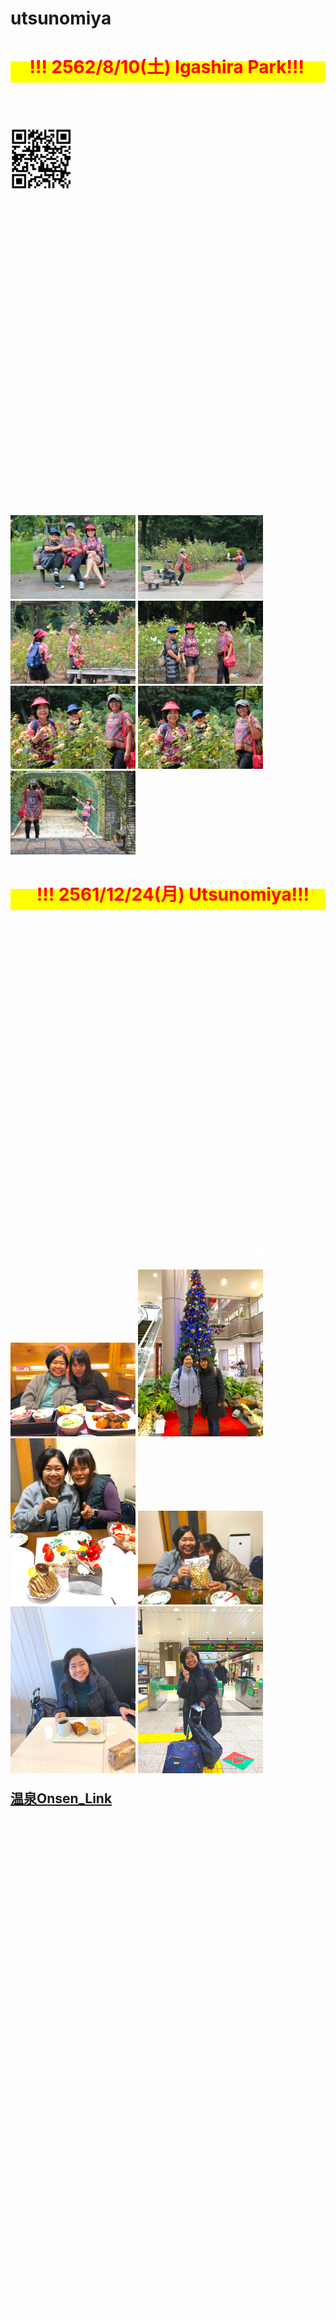 # utsunomiya
<html lang="ja">
 <head>
  <meta charset="utf-8" />
	 

<style type="text/css">

  p {
color: #fffafa;
font-size: 1.5em;
 }
<!--
 .red {color:#ff0000;}
 .grey {color:#999999;}
 .snow {color:#fffafa;}
 .yellow {color:#ff0000; background:#ffff00;}
 .blue {color:#0000ff;}
 .white {color:#ffffff; blinking;}
 .waku {border:2px dotted #99cc66;
　　　　　　line-height: 200%;
　　　　　　padding: 10px;}
 -->
	
.date:before{content:"20181115";}
	
	
 #preview{
	position: relative;
	border: 3px solid #333;
	background: #444;
	padding: 5px;
	display: none;
	color: #FFF;
	text-align: center;
}

main {
background-color: rgba(255, 255, 255, 0.3);
}

section {
background-color: rgba(0, 225, 0, 0.5);
}

#wrap {background:none} /*PC用の背景はオフ*/
body::before {
  content:"";
  display:block;
  position:fixed;
  top:0;
  left:0;
  z-index:-1;
  width:100%;
  height:100vh;
  background:url(https://torokoid.github.io/utsunomiya/20181224_02.JPG) center/cover no-repeat; /*fixedをトル！*/
  -webkit-background-size:cover;/*Android4*/
  }
</style>

<link href="https://cdnjs.cloudflare.com/ajax/libs/lightbox2/2.7.1/css/lightbox.css" rel="stylesheet">
 
</head>
<body>
<h1><span class="yellow"><marquee behavior="alternate">!!! 2562/8/10(土) Igashira Park!!!</marquee></span></h1>
<p align="right"><marquee direction="right" scrollamount="20" width="30%">(^_^)/~hada</marquee></p>
<p align="left"> <img src="utsunomiya_qr.png" alt="アクセス用QRコード" width="100"></p>
<br><br><br><br><br><br><br><br><br><br><br><br><br><br><br><br><br><br><br><br><br><br><br><br><br><br><br><br><br>
<a href="20190810_001.JPG" data-lightbox="abc"><img src="20190810_001.JPG" alt="サンプル画像" width="200" /></a>
<a href="20190810_002.JPG" data-lightbox="abc"><img src="20190810_002.JPG" alt="サンプル画像" width="200" /></a>
<a href="20190810_003.JPG" data-lightbox="abc"><img src="20190810_003.JPG" alt="サンプル画像" width="200" /></a>
<a href="20190810_004.JPG" data-lightbox="abc"><img src="20190810_004.JPG" alt="サンプル画像" width="200" /></a>
<a href="20190810_005.JPG" data-lightbox="abc"><img src="20190810_005.JPG" alt="サンプル画像" width="200" /></a>
<a href="20190810_006.JPG" data-lightbox="abc"><img src="20190810_006.JPG" alt="サンプル画像" width="200" /></a>
<a href="20190810_007.JPG" data-lightbox="abc"><img src="20190810_007.JPG" alt="サンプル画像" width="200" /></a>
	
<h1><span class="yellow"><marquee behavior="alternate">!!! 2561/12/24(月) Utsunomiya!!!</marquee></span></h1>
<br><br><br><br><br><br><br><br><br><br><br><br><br><br><br><br><br><br><br><br><br><br><br><br><br><br><br><br><br>
<div>
<h3><span class="white">↓ 画像はクリックで拡大します。スライドショーで閲覧できます。</span></h3>
<a href="20181224_01.JPG" data-lightbox="abc"><img src="20181224_01.JPG" alt="サンプル画像" width="200" /></a>
<a href="20181224_02.JPG" data-lightbox="abc"><img src="20181224_02.JPG" alt="サンプル画像" width="200" /></a>
<a href="20181224_03.JPG" data-lightbox="abc"><img src="20181224_03.JPG" alt="サンプル画像" width="200" /></a>
<a href="20181224_04.JPG" data-lightbox="abc"><img src="20181224_04.JPG" alt="サンプル画像" width="200" /></a>
<a href="20181224_05.JPG" data-lightbox="abc"><img src="20181224_05.JPG" alt="サンプル画像" width="200" /></a>
<a href="20181224_06.JPG" data-lightbox="abc"><img src="20181224_06.JPG" alt="サンプル画像" width="200" /></a>
  <!--
<a href="20181224_07.JPG" data-lightbox="abc"><img src="20181224_07.JPG" alt="サンプル画像" width="200" /></a>
<a href="20181224_08.JPG" data-lightbox="abc"><img src="20181224_08.JPG" alt="サンプル画像" width="200" /></a>
<a href="20181224_09.JPG" data-lightbox="abc"><img src="20181224_09.JPG" alt="サンプル画像" width="200" /></a>
<a href="20181224_10.JPG" data-lightbox="abc"><img src="20181224_10.JPG" alt="サンプル画像" width="200" /></a>
<a href="20181224_11.JPG" data-lightbox="abc"><img src="20181224_11.JPG" alt="サンプル画像" width="200" /></a>
<a href="20181224_12.JPG" data-lightbox="abc"><img src="20181224_12.JPG" alt="サンプル画像" width="200" /></a>
<a href="20181224_13.JPG" data-lightbox="abc"><img src="20181224_13.JPG" alt="サンプル画像" width="200" /></a>
<a href="20181224_14.JPG" data-lightbox="abc"><img src="20181224_14.JPG" alt="サンプル画像" width="200" /></a>
<a href="20181224_15.JPG" data-lightbox="abc"><img src="20181224_15.JPG" alt="サンプル画像" width="200" /></a>
<a href="20181224_16.JPG" data-lightbox="abc"><img src="20181224_16.JPG" alt="サンプル画像" width="200" /></a>
<a href="20181224_17.JPG" data-lightbox="abc"><img src="20181224_17.JPG" alt="サンプル画像" width="200" /></a>
<a href="20181224_18.JPG" data-lightbox="abc"><img src="20181224_18.JPG" alt="サンプル画像" width="200" /></a>
<a href="20181224_19.JPG" data-lightbox="abc"><img src="20181224_19.JPG" alt="サンプル画像" width="200" /></a>
<a href="20181224_20.JPG" data-lightbox="abc"><img src="20181224_20.JPG" alt="サンプル画像" width="200" /></a>
<a href="20181224_21.JPG" data-lightbox="abc"><img src="20181224_21.JPG" alt="サンプル画像" width="200" /></a>
<a href="20181224_22.JPG" data-lightbox="abc"><img src="20181224_22.JPG" alt="サンプル画像" width="200" /></a>
<a href="20181224_23.JPG" data-lightbox="abc"><img src="20181224_23.JPG" alt="サンプル画像" width="200" /></a>
<a href="20181224_24.JPG" data-lightbox="abc"><img src="20181224_24.JPG" alt="サンプル画像" width="200" /></a>
<a href="20181224_25.JPG" data-lightbox="abc"><img src="20181224_25.JPG" alt="サンプル画像" width="200" /></a>
<a href="20181224_26.JPG" data-lightbox="abc"><img src="20181224_26.JPG" alt="サンプル画像" width="200" /></a>
<a href="20181224_27.JPG" data-lightbox="abc"><img src="20181224_27.JPG" alt="サンプル画像" width="200" /></a>
<a href="20181224_28.JPG" data-lightbox="abc"><img src="20181224_28.JPG" alt="サンプル画像" width="200" /></a>
<a href="20181224_29.JPG" data-lightbox="abc"><img src="20181224_29.JPG" alt="サンプル画像" width="200" /></a>
<a href="20181224_30.JPG" data-lightbox="abc"><img src="20181224_30.JPG" alt="サンプル画像" width="200" /></a>
-->
<b><p align="left"><a href="http://www.super-sento.com/utsunomiya/ganbanyoku.html" target="_blank">温泉Onsen_Link</a></p></b>




</div>


<br><br>
<main>

</main>
<br><br><br><br><br><br><br><br><br><br><br><br><br><br><br><br><br><br>	
	
	

<script src="https://code.jquery.com/jquery-1.12.4.min.js" type="text/javascript"></script>
<script src="https://cdnjs.cloudflare.com/ajax/libs/lightbox2/2.7.1/js/lightbox.min.js" type="text/javascript"></script>


<br><br><br><br><br><br><br><br><br><br><br><br><br><br>

<!-- フッタ -->
 <footer><span class="snow">
 Copyright 2018/12/24 S.Hada
	</span></footer>
